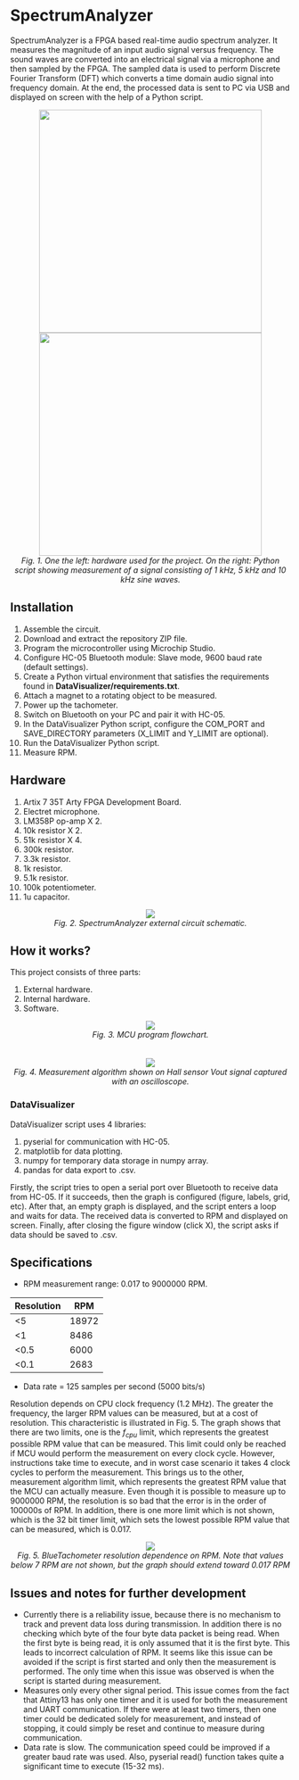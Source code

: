 # SpectrumAnalyzer
SpectrumAnalyzer is a FPGA based real-time audio spectrum analyzer. It measures the magnitude of an input audio signal versus frequency. The sound waves are converted into an electrical signal via a microphone and then sampled by the FPGA. The sampled data is used to perform Discrete Fourier Transform (DFT) which converts a time domain audio signal into frequency domain. At the end, the processed data is sent to PC via USB and displayed on screen with the help of a Python script.

<div align="center">
  <img src="https://github.com/dariusur/SpectrumAnalyzer/blob/main/images/prototype.png" widht="400" height="400">
  <img src="https://github.com/dariusur/SpectrumAnalyzer/blob/main/images/graph.png" widht="400" height="400">
</div>
<div align="center">
  <i>Fig. 1. One the left: hardware used for the project. On the right: Python script showing measurement of a signal consisting of 1 kHz, 5 kHz and 10 kHz sine waves.</i>
</div>

## Installation
1. Assemble the circuit.
2. Download and extract the repository ZIP file.
3. Program the microcontroller using Microchip Studio.
4. Configure HC-05 Bluetooth module: Slave mode, 9600 baud rate (default settings).
5. Create a Python virtual environment that satisfies the requirements found in **DataVisualizer/requirements.txt**.
6. Attach a magnet to a rotating object to be measured.
7. Power up the tachometer.
8. Switch on Bluetooth on your PC and pair it with HC-05.
9. In the DataVisualizer Python script, configure the COM_PORT and SAVE_DIRECTORY parameters (X_LIMIT and Y_LIMIT are optional).
10. Run the DataVisualizer Python script.
11. Measure RPM.

## Hardware
1. Artix 7 35T Arty FPGA Development Board.
2. Electret microphone.
3. LM358P op-amp X 2.
4. 10k resistor X 2.
5. 51k resistor X 4.
6. 300k resistor.
7. 3.3k resistor.
8. 1k resistor.
9. 5.1k resistor.
10. 100k potentiometer.
11. 1u capacitor.

<div align="center">
  <img src="https://github.com/dariusur/SpectrumAnalyzer/blob/main/drawings/external_circuit_schematic.png">
</div>
<div align="center">
  <i>Fig. 2. SpectrumAnalyzer external circuit schematic.</i>
</div>

## How it works?
This project consists of three parts: 
1. External hardware.
2. Internal hardware.
3. Software.


<div align="center">
  <img src="https://github.com/dariusur/SpectrumAnalyzer/blob/main/drawings/dataflow_diagram.png">
</div>
<div align="center">
  <i>Fig. 3. MCU program flowchart.</i>
</div>
<br></br>
<div align="center">
  <img src="https://github.com/dariusur/SpectrumAnalyzer/blob/main/drawings/internal_circuit_block_diagram.png">
</div>
<div align="center">
  <i>Fig. 4. Measurement algorithm shown on Hall sensor Vout signal captured with an oscilloscope.</i>
</div>

### DataVisualizer
DataVisualizer script uses 4 libraries:
1. pyserial for communication with HC-05.
2. matplotlib for data plotting.
3. numpy for temporary data storage in numpy array.
4. pandas for data export to .csv.

Firstly, the script tries to open a serial port over Bluetooth to receive data from HC-05. If it succeeds, then the graph is configured (figure, labels, grid, etc). After that, an empty graph is displayed, and the script enters a loop and waits for data. The received data is converted to RPM and displayed on screen. Finally, after closing the figure window (click X), the script asks if data should be saved to .csv.

## Specifications
* RPM measurement range: 0.017 to 9000000 RPM.

|Resolution|RPM|
|---|---|
|<5|18972|
|<1|8486|
|<0.5|6000|
|<0.1|2683|

* Data rate = 125 samples per second (5000 bits/s)

Resolution depends on CPU clock frequency (1.2 MHz). The greater the frequency, the larger RPM values can be measured, but at a cost of resolution. This characteristic is illustrated in Fig. 5. The graph shows that there are two limits, one is the $f_{cpu}$ limit, which represents the greatest possible RPM value that can be measured. This limit could only be reached if MCU would perform the measurement on every clock cycle. However, instructions take time to execute, and in worst case scenario it takes 4 clock cycles to perform the measurement. This brings us to the other, measurement algorithm limit, which represents the greatest RPM value that the MCU can actually measure. Even though it is possible to measure up to 9000000 RPM, the resolution is so bad that the error is in the order of 100000s of RPM. In addition, there is one more limit which is not shown, which is the 32 bit timer limit, which sets the lowest possible RPM value that can be measured, which is 0.017.

<div align="center">
  <img src="https://github.com/dariusur/BlueTachometer/blob/main/misc/graphs/untitled.png">
</div>
<div align="center">
  <i>Fig. 5. BlueTachometer resolution dependence on RPM. Note that values below 7 RPM are not shown, but the graph should extend toward 0.017 RPM</i>
</div>

## Issues and notes for further development
* Currently there is a reliability issue, because there is no mechanism to track and prevent data loss during transmission. In addition there is no checking which byte of the four byte data packet is being read. When the first byte is being read, it is only assumed that it is the first byte. This leads to incorrect calculation of RPM. It seems like this issue can be avoided if the script is first started and only then the measurement is performed. The only time when this issue was observed is when the script is started during measurement.
* Measures only every other signal period. This issue comes from the fact that Attiny13 has only one timer and it is used for both the measurement and UART communication. If there were at least two timers, then one timer could be dedicated solely for measurement, and instead of stopping, it could simply be reset and continue to measure during communication.
* Data rate is slow. The communication speed could be improved if a greater baud rate was used. Also, pyserial read() function takes quite a significant time to execute (15-32 ms).


